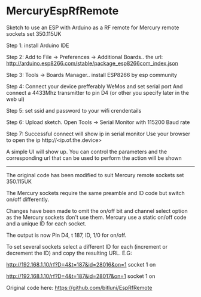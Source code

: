 # MercuryEspRfRemote
Sketch to use an ESP with Arduino as a RF remote for Mercury remote sockets set 350.115UK

Step 1:
install Arduino IDE

Step 2:
Add to File -> Preferences -> Additional Boards.. the url: http://arduino.esp8266.com/stable/package_esp8266com_index.json

Step 3:
Tools -> Boards Manager.. install ESP8266 by esp community

Step 4:
Connect your device prefferably WeMos and set serial port
And connect a 4433Mhz transmitter to pin D4 (or other you specify later in the web ui)

Step 5:
set ssid and password to your wifi crendentails

Step 6:
Upload sketch. Open Tools -> Serial Monitor with 115200 Baud rate

Step 7:
Successful connect will show ip in serial monitor
Use your browser to open the ip
http://<ip.of.the.device>

A simple UI will show up. You can control the parameters and the corresponding url that can be used to perform the action will be shown

--------------------------------------------------------------------------

The original code has been modified to suit Mercury remote sockets set 350.115UK

The Mercury sockets require the same preamble and ID code but switch on/off differently.

Changes have been made to omit the on/off bit and channel select option as the Mercury sockets don't use them.
Mercury use a static on/off code and a unique ID for each socket.

The output is now Pin D4, t 187, ID, 1/0 for on/off.

To set several sockets select a different ID for each (increment or decrement the ID) and copy the resulting URL.
E.G: 

http://192.168.1.10/rf?D=4&t=187&id=28016&on=1 socket 1 on

http://192.168.1.10/rf?D=4&t=187&id=28017&on=1 socket 1 on

Original code here: https://github.com/bitluni/EspRfRemote
